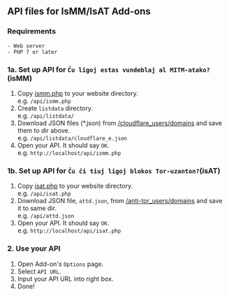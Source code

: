 ## API files for IsMM/IsAT Add-ons


### Requirements
```
- Web server
- PHP 7 or later
```


### 1a. Set up API for `Ĉu ligoj estas vundeblaj al MITM-atako?`(isMM)

1. Copy [ismm.php](ismm.php) to your website directory.<br>
    e.g. `/api/ismm.php`
2. Create `listdata` directory.<br>
    e.g. `/api/listdata/`
3. Download JSON files (*.json) from [/cloudflare_users/domains](../../cloudflare_users/domains) and save them to dir above.<br>
    e.g. `/api/listdata/cloudflare_e.json`
4. Open your API. It should say `OK`.<br>
    e.g. `http://localhost/api/ismm.php`


### 1b. Set up API for `Ĉu ĉi tiuj ligoj blokos Tor-uzanton?`(isAT)

1. Copy [isat.php](isat.php) to your website directory.<br>
    e.g. `/api/isat.php`
2. Download JSON file, `attd.json`, from [/anti-tor_users/domains](../../anti-tor_users/domains) and save it to same dir.<br>
    e.g. `/api/attd.json`
3. Open your API. It should say `OK`.<br>
    e.g. `http://localhost/api/isat.php`


### 2. Use your API

1. Open Add-on's `Options` page.
2. Select `API URL`.
3. Input your API URL into right box.
4. Done!
